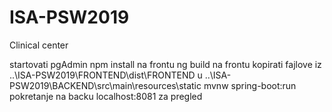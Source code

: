 # ISA-PSW2019
Clinical center

startovati pgAdmin
npm install na frontu
ng build na frontu
kopirati fajlove iz ..\ISA-PSW2019\FRONTEND\dist\FRONTEND u ..\ISA-PSW2019\BACKEND\src\main\resources\static
mvnw spring-boot:run pokretanje na backu
localhost:8081 za pregled
